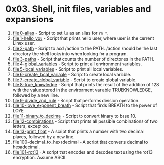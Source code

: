 # 0x03. Shell, init files, variables and expansions
1. [file 0-alias](./0-alias) - Script to set `ls` as an alias for `rm *`.
2. [file 1-hello_you](./1-hello_you) - Script that prints hello user, where user is the current Linux user.
3. [file 2-path](./2-path) - Script to add /action to the PATH. /action should be the last directory the shell looks into when looking for a program.
4. [file 3-paths](./3-paths) - Script that counts the number of directories in the PATH.
5. [file 4-global_variables](./4-global_variables) - Script to print all environment variables.
6. [file 5-local_variables](./5-local_variables) - Script to print all local variables.
7. [file 6-create_local_variable](./6-create_local_variable) - Script to create local variable.
8. [file 7-create_global_variable](./7-create_global_variable) - Script to create global variable.
9. [file 8-true_knowledge](./8-true_knowledge) - Script that prints the result of the addition of 128 with the value stored in the environment variable TRUEKNOWLEDGE, followed by a new line.
10. [file 9-divide_and_rule](./9-divide_and_rule) - Script that performs division operation.
11. [file 10-love_exponent_breath](./10-love_exponent_breath) - Script that finds BREATH to the power of LOVE
12. [file 11-binary_to_decimal](./11-binary_to_decimal) - Script to convert binary to base 10.
13. [file 12-combinations](./12-combinations) - Script that prints all possible combinations of two letters, except oo.
14. [file 13-print_float](./13-print_float) - A script that prints a number with two decimal places, followed by a new line.
15. [file 100-decimal_to_hexadecimal](./100-decimal_to_hexadecimal) - A script that converts decimal to hexadecimal.
16. [file 101-rot13](./101-rot13) - A script that encodes and decodes text using the rot13 encryption. Assume ASCII.
